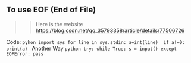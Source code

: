 ## To use EOF (End of File)
  >> Here is the website https://blog.csdn.net/qq_35793358/article/details/77506726
  
  Code:
    ```pyhon
      import sys
      for line in sys.stdin:
        a=int(line) 
        if a!=0: 
          print(a)
    ```
    Another Way
    ```python
    try:
      while True:
        s = input()
    except EOFError:
      pass
    ```
